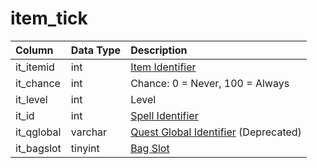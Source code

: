 # item\_tick

| Column | Data Type | Description |
| :--- | :--- | :--- |
| it\_itemid | int | [Item Identifier](items.md) |
| it\_chance | int | Chance: 0 = Never, 100 = Always |
| it\_level | int | Level |
| it\_id | int | [Spell Identifier](https://github.com/EQEmu/docs-db-schema/tree/e0eb157dbf5563b03c0faf391abc87ec69239f4a/docs/schema/categories/items/spells_new.md) |
| it\_qglobal | varchar | [Quest Global Identifier](https://github.com/EQEmu/docs-db-schema/tree/e0eb157dbf5563b03c0faf391abc87ec69239f4a/docs/schema/categories/items/quest_globals.md) \(Deprecated\) |
| it\_bagslot | tinyint | [Bag Slot](https://eqemu.gitbook.io/server/categories/inventory/inventory-slots) |

